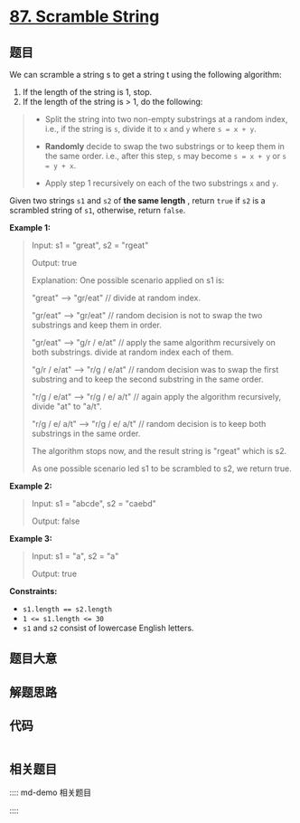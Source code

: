 # [87. Scramble String](https://leetcode.com/problems/scramble-string/)

## 题目

We can scramble a string s to get a string t using the following algorithm:

  1. If the length of the string is 1, stop.
  2. If the length of the string is > 1, do the following: 
> 
> * Split the string into two non-empty substrings at a random index, i.e., if the string is `s`, divide it to `x` and `y` where `s = x + y`.
> 
> * **Randomly**  decide to swap the two substrings or to keep them in the same order. i.e., after this step, `s` may become `s = x + y` or `s = y + x`.
> 
> * Apply step 1 recursively on each of the two substrings `x` and `y`.

Given two strings `s1` and `s2` of **the same length** , return `true` if `s2`
is a scrambled string of `s1`, otherwise, return `false`.



**Example 1:**

> Input: s1 = "great", s2 = "rgeat"
> 
> Output: true
> 
> Explanation: One possible scenario applied on s1 is:
> 
> "great" --> "gr/eat" // divide at random index.
> 
> "gr/eat" --> "gr/eat" // random decision is not to swap the two substrings and keep them in order.
> 
> "gr/eat" --> "g/r / e/at" // apply the same algorithm recursively on both substrings. divide at random index each of them.
> 
> "g/r / e/at" --> "r/g / e/at" // random decision was to swap the first substring and to keep the second substring in the same order.
> 
> "r/g / e/at" --> "r/g / e/ a/t" // again apply the algorithm recursively, divide "at" to "a/t".
> 
> "r/g / e/ a/t" --> "r/g / e/ a/t" // random decision is to keep both substrings in the same order.
> 
> The algorithm stops now, and the result string is "rgeat" which is s2.
> 
> As one possible scenario led s1 to be scrambled to s2, we return true.

**Example 2:**

> Input: s1 = "abcde", s2 = "caebd"
> 
> Output: false

**Example 3:**

> Input: s1 = "a", s2 = "a"
> 
> Output: true

**Constraints:**

  * `s1.length == s2.length`
  * `1 <= s1.length <= 30`
  * `s1` and `s2` consist of lowercase English letters.


## 题目大意

## 解题思路

## 代码

```javascript

```

## 相关题目

:::: md-demo 相关题目

::::
